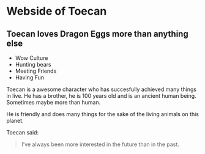 # Webside of Toecan
## Toecan loves Dragon Eggs more than anything else

* Wow Culture
* Hunting bears
* Meeting Friends
* Having Fun

Toecan is a awesome character who has succesfully achieved many things in live. 
He has a brother, he is 100 years old and is an ancient human being. Sometimes maybe more than human. 

He is friendly and does many things for the sake of the living animals on this planet.


Toecan said:
> I’ve always been more interested
> in the future than in the past.